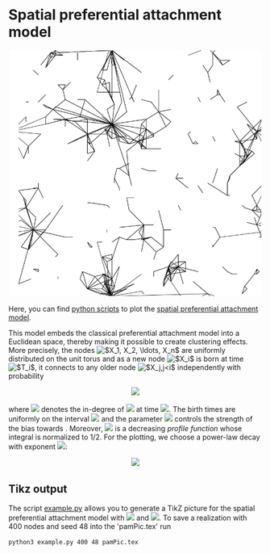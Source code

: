 # Spatial preferential attachment model
<p align="center">
  <img src="spam.png" width="500px"/>
</p>


Here, you can find [python scripts](./spam.py) to plot the [spatial preferential attachment model](https://projecteuclid.org/euclid.aoap/1424355126).

This model embeds the classical preferential attachment model into a Euclidean space, thereby making it possible to create clustering effects. More precisely, the nodes <img src="http://latex.codecogs.com/gif.latex?$X_1,&space;X_2,&space;\ldots,&space;X_n$" title="$X_1, X_2, \ldots, X_n$" /></a> are uniformly distributed on the unit torus and as a new node <img src="http://latex.codecogs.com/gif.latex?$X_i$" title="$X_i$" /></a> is born at time <img src="http://latex.codecogs.com/gif.latex?$T_i$" title="$T_i$" />, it connects to any older node <img src="http://latex.codecogs.com/gif.latex?$X_j,j<i$" title="$X_j,j<i$" /> independently with probability

<p align="center">
<img src="http://latex.codecogs.com/gif.latex?$$\varphi\Big(\frac{T_i\,&space;|X_i&space;-&space;X_j|^2}{\gamma&space;\,\mathsf{deg}_{T_i-}(X_j)}\Big),$$" /></a>
</p>

where <img src="http://latex.codecogs.com/gif.latex?$\deg_{T_i-}(X_j)$" />  denotes the in-degree of <img src="http://latex.codecogs.com/gif.latex?$X_j$" /> at time <img src="http://latex.codecogs.com/gif.latex?$T_i-$" />. The birth times are uniformly on the interval <img src="http://latex.codecogs.com/gif.latex?$[0,n]$"/> and the parameter <img src="http://latex.codecogs.com/gif.latex?$\gamma>0$" /> controls the strength of the bias towards . Moreover, <img src="http://latex.codecogs.com/gif.latex?$\varphi:[0,\infty)&space;\to&space;[0,1]$" /> is a decreasing *profile function* whose integral is normalized to 1/2. For the plotting, we choose a power-law decay with exponent <img src="http://latex.codecogs.com/gif.latex?$\delta>1$" />: 

<p align="center">
<img src="http://latex.codecogs.com/gif.latex?$$\varphi(x)&space;=&space;0.5&space;(\delta&space;-&space;1)&space;(1&plus;x)^{-\delta}$$" /></a>
</p>

## Tikz output
The script [example.py](./example.py) allows you to generate a TikZ picture for the spatial preferential attachment model with <img src="http://latex.codecogs.com/gif.latex?$\gamma=2$" /> and <img src="http://latex.codecogs.com/gif.latex?$\delta=5$" />.
To save a realization with 400 nodes and seed 48 into the 'pamPic.tex' run
```sh
python3 example.py 400 48 pamPic.tex
```
